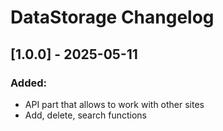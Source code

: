 # DataStorage Changelog
## [1.0.0] - 2025-05-11
### Added:
- API part that allows to work with other sites
- Add, delete, search functions
